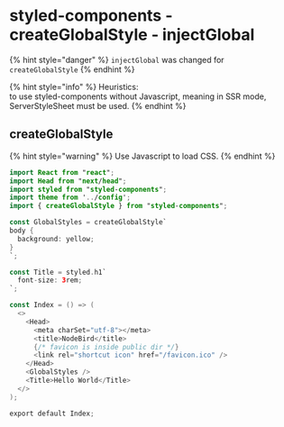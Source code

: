# styled-components - createGlobalStyle - injectGlobal

{% hint style="danger" %}
`injectGlobal` was changed for `createGlobalStyle`
{% endhint %}

{% hint style="info" %}
Heuristics:\
to use styled-components without Javascript, meaning in SSR mode, ServerStyleSheet must be used.
{% endhint %}

## createGlobalStyle

{% hint style="warning" %}
Use Javascript to load CSS.
{% endhint %}

```kotlin
import React from "react";
import Head from "next/head";
import styled from "styled-components";
import theme from '../config';
import { createGlobalStyle } from "styled-components";

const GlobalStyles = createGlobalStyle`
body {
  background: yellow;
}
`;

const Title = styled.h1`
  font-size: 3rem;
`;

const Index = () => (
  <>
    <Head>
      <meta charSet="utf-8"></meta>
      <title>NodeBird</title>
      {/* favicon is inside public dir */}
      <link rel="shortcut icon" href="/favicon.ico" />
    </Head>
    <GlobalStyles />
    <Title>Hello World</Title>
  </>
);

export default Index;
```
